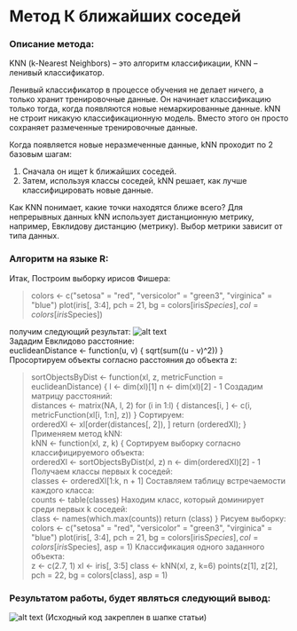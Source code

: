 # Метод К ближайших соседей

### Описание метода:
  KNN (k-Nearest Neighbors) – это алгоритм классификации, 
KNN – ленивый классификатор.

  Ленивый классификатор в процессе обучения не делает ничего, а только хранит тренировочные данные. Он начинает классификацию 
только тогда, когда появляются новые немаркированные данные.
  kNN не строит никакую классификационную модель. Вместо этого он просто сохраняет размеченные тренировочные данные.

Когда появляется новые неразмеченные данные, kNN проходит по 2 базовым шагам:
  1) Сначала он ищет k ближайших соседей.
  2) Затем, используя классы соседей, kNN решает, как лучше классифицировать новые данные.

Как KNN понимает, какие точки находятся ближе всего? Для непрерывных данных kNN использует дистанционную метрику, например, Евклидову дистанцию (метрику). Выбор метрики зависит от типа данных.

### Алгоритм на языке R:

Итак, Построим выборку ирисов Фишера: <br/>
  >colors <- c("setosa" = "red", "versicolor" = "green3",
  >"virginica" = "blue")
  >plot(iris[, 3:4], pch = 21, bg = colors[iris$Species],
  >col = colors[iris$Species])

получим следующий результат:
![alt text](https://github.com/dmitrail/ALGORYTHM_KNN/blob/master/KNN_RAW.png) <br/>
  Зададим Евклидово расстояние: <br/>
  euclideanDistance <- function(u, v)
  {
   sqrt(sum((u - v)^2))
  } 
  <br/>
Просортируем объекты согласно расстояния до объекта z: <br/>
  >sortObjectsByDist <- function(xl, z, metricFunction =
  >euclideanDistance)
  >{
  >l <- dim(xl)[1]
  >n <- dim(xl)[2] - 1
Создадим матрицу расстояний: <br/>
  >distances <- matrix(NA, l, 2)
  >for (i in 1:l)
  >{
  >distances[i, ] <- c(i, metricFunction(xl[i, 1:n], z))
  >}
Сортируем: <br/>
  >orderedXl <- xl[order(distances[, 2]), ]
  >return (orderedXl);
  >}
Применяем метод kNN: <br/>
  >kNN <- function(xl, z, k)
  >{
  Сортируем выборку согласно классифицируемого объекта: <br/>
  >orderedXl <- sortObjectsByDist(xl, z)
  >n <- dim(orderedXl)[2] - 1
Получаем классы первых k соседей:<br/>
  >classes <- orderedXl[1:k, n + 1]
Составляем таблицу встречаемости каждого класса:<br/>
  >counts <- table(classes)
Находим класс, который доминирует среди первых k соседей:<br/>
  >class <- names(which.max(counts))
  >return (class)
  >}
Рисуем выборку:<br/>
  >colors <- c("setosa" = "red", "versicolor" = "green3",
  >"virginica" = "blue")
  >plot(iris[, 3:4], pch = 21, bg = colors[iris$Species], col
  >= colors[iris$Species], asp = 1)
Классификация одного заданного объекта: <br/>
  >z <- c(2.7, 1)
  >xl <- iris[, 3:5]
  >class <- kNN(xl, z, k=6)
  >points(z[1], z[2], pch = 22, bg = colors[class], asp = 1)
### Результатом работы, будет являться следующий вывод:
![alt text](https://github.com/dmitrail/ALGORYTHM_KNN/blob/master/KNN_DONE.png) 
(Исходный код закреплен в шапке статьи)

